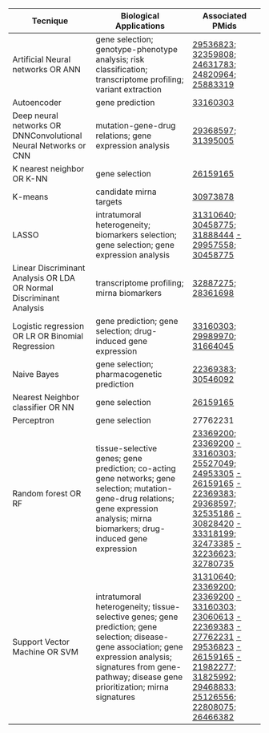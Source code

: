 <div class="tg-wrap"><table id="tg-lREGD">
<thead>
  <tr>
    <th>Tecnique</th>
    <th>Biological Applications</th>
    <th>Associated PMids</th>
  </tr>
</thead>
<tbody>
  <tr>
    <td>Artificial Neural networks OR ANN</td>
    <td>gene selection; genotype-phenotype analysis; risk classification; transcriptome profiling; variant extraction</td>
    <!--td>29536823; 32359808; 24631783; 24820964; 25883319</td-->
    <td><a href="https://pubmed.ncbi.nlm.nih.gov/29536823">29536823;</a> <a href="https://pubmed.ncbi.nlm.nih.gov/32359808">32359808;</a> <a href="https://pubmed.ncbi.nlm.nih.gov/24631783">24631783;</a> <a href="https://pubmed.ncbi.nlm.nih.gov/24820964">24820964;</a> <a href="https://pubmed.ncbi.nlm.nih.gov/25883319">25883319</a>
</td>


  </tr>
  <tr>
    <td>Autoencoder</td>
    <td>gene prediction</td>
    <!--td>33160303</td-->
  <td><a href="https://pubmed.ncbi.nlm.nih.gov/33160303">33160303</a></td>
  </tr>
  <tr>
    <td>Deep neural networks OR DNNConvolutional Neural Networks or CNN</td>
    <td>mutation-gene-drug relations; gene expression analysis</td>
    <!--td>29368597; 31395005</td-->
  <td><a href="https://pubmed.ncbi.nlm.nih.gov/29368597">29368597;</a> <a href="https://pubmed.ncbi.nlm.nih.gov/31395005">31395005</a></td>  
  </tr>
  <tr>
    <td>K nearest neighbor OR K-NN</td>
    <td>gene selection</td>
    <!--td>26159165</td-->
  <td><a href="https://pubmed.ncbi.nlm.nih.gov/26159165">26159165</a></td>
</td>
  </tr>
  <tr>
    <td>K-means</td>
    <td>candidate mirna targets</td>
    <!--td>30973878</td-->
    <td><a href="https://pubmed.ncbi.nlm.nih.gov/30973878">30973878</a></td>
  </tr>
  <tr>
    <td>LASSO</td>
    <td>intratumoral heterogeneity; biomarkers selection; gene selection; gene expression analysis</td>
    <!--td>31310640; 30458775; 31888444 - 29957558; 30458775</td-->
  <td><a href="https://pubmed.ncbi.nlm.nih.gov/31310640">31310640;</a> <a href="https://pubmed.ncbi.nlm.nih.gov/30458775">30458775;</a> <a href="https://pubmed.ncbi.nlm.nih.gov/31888444">31888444</a> <a href="https://pubmed.ncbi.nlm.nih.gov/-">-</a> <a href="https://pubmed.ncbi.nlm.nih.gov/29957558">29957558;</a> <a href="https://pubmed.ncbi.nlm.nih.gov/30458775">30458775</a></td>
  </tr>
  <tr>
    <td>Linear Discriminant Analysis OR LDA OR Normal Discriminant Analysis</td>
    <td>transcriptome profiling; mirna biomarkers</td>
    <!--td>32887275; 28361698</td-->
  <td><a href="https://pubmed.ncbi.nlm.nih.gov/32887275">32887275;</a> <a href="https://pubmed.ncbi.nlm.nih.gov/28361698">28361698</a></td>
  </tr>
  <tr>
    <td>Logistic regression OR LR OR Binomial Regression</td>
    <td>gene prediction; gene selection; drug-induced gene expression</td>
    <!--td>33160303; 29989970; 31664045</td-->
 <td><a href="https://pubmed.ncbi.nlm.nih.gov/33160303">33160303;</a> <a href="https://pubmed.ncbi.nlm.nih.gov/29989970">29989970;</a> <a href="https://pubmed.ncbi.nlm.nih.gov/31664045">31664045</a></td>
  </tr>
  <tr>
    <td>Naive Bayes</td>
    <td>gene selection; pharmacogenetic prediction</td>
    <!--td>22369383; 30546092</td-->
  <td><a href="https://pubmed.ncbi.nlm.nih.gov/22369383">22369383;</a> <a href="https://pubmed.ncbi.nlm.nih.gov/30546092">30546092</a></td>
</tr>
  <tr>
    <td>Nearest Neighbor classifier OR NN</td>
    <td>gene selection</td>
    <td><a href="https://pubmed.ncbi.nlm.nih.gov/26159165">26159165</a></td>
  </tr>
  <tr>
    <td>Perceptron</td>
    <td>gene selection</td>
    <td>27762231</td>
  </tr>
  <tr>
    <td>Random forest OR RF</td>
    <td>tissue-selective genes; gene prediction; co-acting gene networks; gene selection; mutation-gene-drug relations; gene expression analysis; mirna biomarkers; drug-induced gene expression</td>
    <!--td>23369200; 23369200 - 33160303; 25527049; 24953305 - 26159165 - 22369383; 29368597; 32535186 - 30828420 - 33318199; 32473385 - 32236623; 32780735</td-->
  <td><a href="https://pubmed.ncbi.nlm.nih.gov/23369200">23369200;</a> <a href="https://pubmed.ncbi.nlm.nih.gov/23369200">23369200</a> <a href="https://pubmed.ncbi.nlm.nih.gov/-">-</a> <a href="https://pubmed.ncbi.nlm.nih.gov/33160303">33160303;</a> <a href="https://pubmed.ncbi.nlm.nih.gov/25527049">25527049;</a> <a href="https://pubmed.ncbi.nlm.nih.gov/24953305">24953305</a> <a href="https://pubmed.ncbi.nlm.nih.gov/-">-</a> <a href="https://pubmed.ncbi.nlm.nih.gov/26159165">26159165</a> <a href="https://pubmed.ncbi.nlm.nih.gov/-">-</a> <a href="https://pubmed.ncbi.nlm.nih.gov/22369383">22369383;</a> <a href="https://pubmed.ncbi.nlm.nih.gov/29368597">29368597;</a> <a href="https://pubmed.ncbi.nlm.nih.gov/32535186">32535186</a> <a href="https://pubmed.ncbi.nlm.nih.gov/-">-</a> <a href="https://pubmed.ncbi.nlm.nih.gov/30828420">30828420</a> <a href="https://pubmed.ncbi.nlm.nih.gov/-">-</a> <a href="https://pubmed.ncbi.nlm.nih.gov/33318199">33318199;</a> <a href="https://pubmed.ncbi.nlm.nih.gov/32473385">32473385</a> <a href="https://pubmed.ncbi.nlm.nih.gov/-">-</a> <a href="https://pubmed.ncbi.nlm.nih.gov/32236623">32236623;</a> <a href="https://pubmed.ncbi.nlm.nih.gov/32780735">32780735</a>
</td>
  </tr>
  <tr>
    <td>Support Vector Machine OR SVM</td>
    <td>intratumoral heterogeneity; tissue-selective genes; gene prediction; gene selection; disease-gene association; gene expression analysis; signatures from gene-pathway; disease gene prioritization; mirna signatures</td>
    <!--td>31310640; 23369200; 23369200 - 33160303; 23060613 - 22369383 - 27762231 - 29536823 - 26159165 - 21982277; 31825992; 29468833; 25126556; 22808075; 26466382</td-->
  <td><a href="https://pubmed.ncbi.nlm.nih.gov/31310640">31310640;</a> <a href="https://pubmed.ncbi.nlm.nih.gov/23369200">23369200;</a> <a href="https://pubmed.ncbi.nlm.nih.gov/23369200">23369200</a> <a href="https://pubmed.ncbi.nlm.nih.gov/-">-</a> <a href="https://pubmed.ncbi.nlm.nih.gov/33160303">33160303;</a> <a href="https://pubmed.ncbi.nlm.nih.gov/23060613">23060613</a> <a href="https://pubmed.ncbi.nlm.nih.gov/-">-</a> <a href="https://pubmed.ncbi.nlm.nih.gov/22369383">22369383</a> <a href="https://pubmed.ncbi.nlm.nih.gov/-">-</a> <a href="https://pubmed.ncbi.nlm.nih.gov/27762231">27762231</a> <a href="https://pubmed.ncbi.nlm.nih.gov/-">-</a> <a href="https://pubmed.ncbi.nlm.nih.gov/29536823">29536823</a> <a href="https://pubmed.ncbi.nlm.nih.gov/-">-</a> <a href="https://pubmed.ncbi.nlm.nih.gov/26159165">26159165</a> <a href="https://pubmed.ncbi.nlm.nih.gov/-">-</a> <a href="https://pubmed.ncbi.nlm.nih.gov/21982277">21982277;</a> <a href="https://pubmed.ncbi.nlm.nih.gov/31825992">31825992;</a> <a href="https://pubmed.ncbi.nlm.nih.gov/29468833">29468833;</a> <a href="https://pubmed.ncbi.nlm.nih.gov/25126556">25126556;</a> <a href="https://pubmed.ncbi.nlm.nih.gov/22808075">22808075;</a> <a href="https://pubmed.ncbi.nlm.nih.gov/26466382">26466382</a>
</td>
  </tr>
</tbody>
</table></div>
